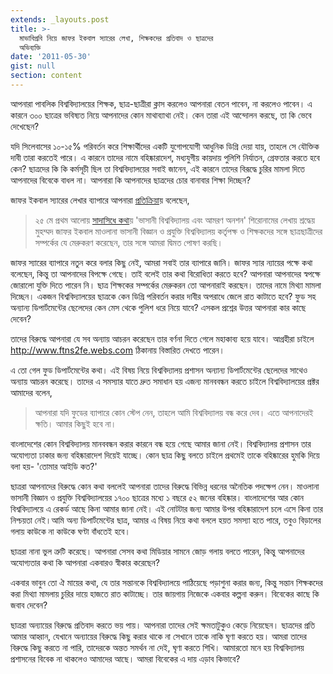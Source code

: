 ```yaml
---
extends: _layouts.post
title: >-
  মাভাবিপ্রবি নিয়ে জাফর ইকবাল স্যারের লেখা, শিক্ষকদের প্রতিবাদ ও ছাত্রদের
  অভিব্যক্তি
date: '2011-05-30'
gist: null
section: content
---
```


আপনারা পাবলিক বিশ্ববিদ্যালয়ের শিক্ষক, ছাত্র-ছাত্রীরা ক্লাস করলেও আপনারা বেতন পাবেন, না করলেও পাবেন। এ কারনে ৩০০ ছাত্রের ভবিষ্যত নিয়ে আপনাদের কোন মাথাব্যাথা নেই। কেন তারা এই আন্দোলন করছে, তা কি ভেবে দেখেছেন?

যদি সিলেবাসের ১০-১৫% পরিবর্তন করে শিক্ষার্থীদের একটি যুগোপযোগী আধুনিক ডিগ্রি দেয়া যায়, তাহলে সে যৌক্তিক দাবী তারা করতেই পারে। এ কারনে তাদের নামে বহিষ্কারাদেশ, মধ্যযুগীয় কায়দায় পুলিশি নির্যাতন, গ্রেফতার করতে হবে কেন? ছাত্রদের কি কি কর্মসূচী ছিল তা বিশ্ববিদ্যালয়ের সবাই জানেন, এই কারনে তাদের বিরূদ্ধে চুরির মামলা দিতে আপনাদের বিবেকে বাধল না। আপনারা কি আপনাদের ছাত্রদের চোর বানাবার শিক্ষা দিচ্ছেন?

জাফর ইকবাল স্যারের লেখার ব্যাপারে আপনারা [প্রতিক্রিয়া](http://www.prothom-alo.com/detail/date/2011-05-30/news/158201)য় বলেছেন,

> ২৫ মে প্রথম আলোয় [সাদাসিধে কথা](http://www.prothom-alo.com/detail/date/2011-05-25/news/156889)য় 'ভাসানী বিশ্ববিদ্যালয় এবং আমরণ অনশন' শিরোনামের লেখায় শ্রদ্ধেয় মুহম্মদ জাফর ইকবাল মাওলানা ভাসানী বিজ্ঞান ও প্রযুক্তি বিশ্ববিদ্যালয় কর্তৃপক্ষ ও শিক্ষকদের সঙ্গে ছাত্রছাত্রীদের সম্পর্কের যে মেরুকরণ করেছেন, তার সঙ্গে আমরা দ্বিমত পোষণ করছি।

জাফর স্যারের ব্যাপারে নতুন করে বলার কিছু নেই, আমরা সবাই তার ব্যাপারে জানি। জাফর স্যার ন্যায়ের পক্ষে কথা বলেছেন, কিন্তু তা আপনাদের বিপক্ষে গেছে। তাই বলেই তার কথা বিরোধিতা করতে হবে? আপনারা আপনাদের স্বপক্ষে জোরালো যুক্তি দিতে পারেন নি। ছাত্র শিক্ষকের সম্পর্কের মেরুকরন তো আপনারাই করছেন। তাদের নামে মিথ্যা মামলা দিচ্ছেন। একজন বিশ্ববিদ্যালয়ের ছাত্রকে কেন ডিগ্রি পরিবর্তন করার দাবীর অপরাধে জেলে রাত কাটাতে হবে? ফুড সহ অন্যান্য ডিপার্টমেন্টের ছেলেদের কেন মেস থেকে পুলিশ ধরে নিয়ে যাবে? এসকল প্রশ্নের উত্তর আপনারা কার কাছে দেবেন?

তাদের বিরুদ্ধে আপনারা যে সব অন্যায় আচরন করেছেন তার বর্ণনা দিতে গেলে মহাকাব্য হয়ে যাবে। আগ্রহীরা চাইলে <http://www.ftns2fe.webs.com> ঠিকানায় বিস্তারিত দেখতে পারেন।

এ তো গেল ফুড ডিপার্টমেন্টের কথা। এই বিষয় নিয়ে বিশ্ববিদ্যালয় প্রশাসন অন্যান্য ডিপার্টমেন্টের ছেলেদের সাথেও অন্যায় আচরন করেছে। তাদের এ সমস্যার যাতে দ্রুত সমাধান হয় এজন্য মানববন্ধন করতে চাইলে বিশ্ববিদ্যালয়ের প্রক্টর আমাদের বলেন,

> আপনারা যদি ফুডের ব্যাপারে কোন স্টেপ নেন, তাহলে আমি বিশ্ববিদ্যালয় বন্ধ করে দেব। এতে আপনাদেরই ক্ষতি। আমার কিছুই হবে না।

বাংলাদেশের কোন বিশ্ববিদ্যালয় মানববন্ধন করার কারনে বন্ধ হয়ে গেছে আমার জানা নেই। বিশ্ববিদ্যালয় প্রশাসন তার অযোগ্যতা ঢাকার জন্য বহিষ্কারাদেশ দিয়েই যাচ্ছে। কোন ছাত্র কিছু বলতে চাইলে প্রথমেই তাকে বহিষ্কারের হুমকি দিয়ে বলা হয়- 'তোমার আইডি কত?'

ছাত্ররা আপনাদের বিরুদ্ধে কোন কথা বললেই আপনারা তাদের বিরুদ্ধে বিভিন্ন ধরনের অনৈতিক পদক্ষেপ নেন। মাওলানা ভাসানী বিজ্ঞান ও প্রযুক্তি বিশ্ববিদ্যালয়ের ১৭০০ ছাত্রের মধ্যে ১ বছরে ৫২ জনের বহিষ্কার। বাংলাদেশের আর কোন বিশ্ববিদ্যালয়ে এ রেকর্ড আছে কিনা আমার জানা নেই। এই নোটটার জন্য আমার উপর বহিষ্কারাদেশ চলে এসে কিনা তার নিশ্চয়তা নেই।আমি অন্য ডিপার্টমেন্টের ছাত্র, আমার এ বিষয় নিয়ে কথা বললে হয়ত সমস্যা হতে পারে, তবুও বিড়ালের গলায় কাউকে না কাউকে ঘণ্টা বাঁধতেই হবে।

ছাত্ররা নানা ভুল ত্রুটি করেছে। আপনারা সেসব কথা মিডিয়ার সামনে জোড় গলায় বলতে পারেন, কিন্তু আপনাদের অযোগ্যতার কথা কি আপনারা একবারও স্বীকার করেছেন?

একবার ভাবুন তো ঐ মায়ের কথা, যে তার সন্তানকে বিশ্ববিদ্যালয়ে পাঠিয়েছে পড়াশুনা করার জন্য, কিন্তু সন্তান শিক্ষকদের করা মিথ্যা মামলায় চুরির দায়ে হাজতে রাত কাটাচ্ছে। তার জায়গায় নিজেকে একবার কল্পনা করুন। বিবেকের কাছে কি জবাব দেবেন?

ছাত্ররা অন্যায়ের বিরুদ্ধে প্রতিবাদ করতে ভয় পায়। আপনারা তাদের সেই ক্ষমতাটুকুও কেড়ে নিয়েছেন। ছাত্রদের প্রতি আমার আহ্বান, যেখানে অন্যায়ের বিরুদ্ধে কিছু করার থাকে না সেখানে তাকে নাকি ঘৃণা করতে হয়। আমরা তাদের বিরুদ্ধে কিছু করতে না পারি, তাদেরকে অন্তত সমর্থন না দেই, ঘৃণা করতে শিখি। আমারতো মনে হয় বিশ্ববিদ্যালয় প্রশাসনের বিবেক না থাকলেও আমাদের আছে। আমরা বিবেকের এ দায় এড়াব কিভাবে?
